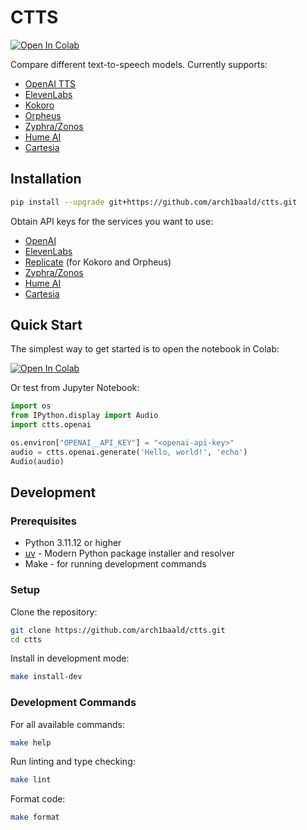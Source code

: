 # CTTS
[![Open In Colab](https://colab.research.google.com/assets/colab-badge.svg)](https://colab.research.google.com/github/arch1baald/ctts/blob/main/example.ipynb?target=_blank)

Compare different text-to-speech models. Currently supports:
- [OpenAI TTS](https://platform.openai.com/docs/guides/text-to-speech)
- [ElevenLabs](https://elevenlabs.io/)
- [Kokoro](https://replicate.com/cjwbw/kokoro)
- [Orpheus](https://replicate.com/scuffedcontent/orpheus-v1)
- [Zyphra/Zonos](https://playground.zyphra.com/audio)
- [Hume AI](https://dev.hume.ai/docs/text-to-speech-tts/quickstart/python)
- [Cartesia](https://docs.cartesia.ai/)


## Installation

```bash
pip install --upgrade git+https://github.com/arch1baald/ctts.git
```

Obtain API keys for the services you want to use:
- [OpenAI](https://platform.openai.com/settings/api-keys)
- [ElevenLabs](https://elevenlabs.io/app/settings/api-keys)
- [Replicate](https://replicate.com/account/api-tokens) (for Kokoro and Orpheus)
- [Zyphra/Zonos](https://playground.zyphra.com/settings/api-keys)
- [Hume AI](https://platform.hume.ai/settings/keys)
- [Cartesia](https://play.cartesia.ai/keys)

## Quick Start

The simplest way to get started is to open the notebook in Colab:

[![Open In Colab](https://colab.research.google.com/assets/colab-badge.svg)](https://colab.research.google.com/github/arch1baald/ctts/blob/main/example.ipynb?target=_blank)


Or test from Jupyter Notebook:
```python
import os
from IPython.display import Audio
import ctts.openai

os.environ["OPENAI__API_KEY"] = "<openai-api-key>"
audio = ctts.openai.generate('Hello, world!', 'echo')
Audio(audio)
```

## Development

### Prerequisites

- Python 3.11.12 or higher
- [uv](https://docs.astral.sh/uv/getting-started/installation/) - Modern Python package installer and resolver
- Make - for running development commands

### Setup

Clone the repository:
```bash
git clone https://github.com/arch1baald/ctts.git
cd ctts
```

Install in development mode:
```bash
make install-dev
```

### Development Commands

For all available commands:
```bash
make help
```

Run linting and type checking:
```bash
make lint
```

Format code:
```bash
make format
```
